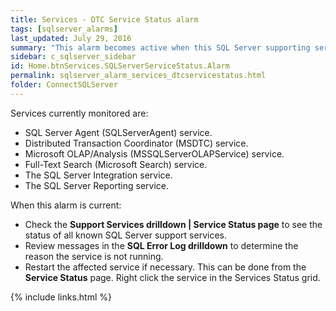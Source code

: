 ```yaml
---
title: Services - DTC Service Status alarm
tags: [sqlserver_alarms]
last_updated: July 29, 2016
summary: "This alarm becomes active when this SQL Server supporting service is installed but not active."
sidebar: c_sqlserver_sidebar
id: Home.btnServices.SQLServerServiceStatus.Alarm
permalink: sqlserver_alarm_services_dtcservicestatus.html
folder: ConnectSQLServer
---
```



Services currently monitored are:

* SQL Server Agent (SQLServerAgent) service.
* Distributed Transaction Coordinator (MSDTC) service.
* Microsoft OLAP/Analysis (MSSQLServerOLAPService) service.
* Full-Text Search (Microsoft Search) service.
* The SQL Server Integration service.
* The SQL Server Reporting service.


When this alarm is current:

* Check the **Support Services drilldown \| Service Status page** to see the status of all known SQL Server support services.
* Review messages in the **SQL Error Log drilldown** to determine the reason the service is not running.
* Restart the affected service if necessary. This can be done from the **Service Status** page. Right click the service in the Services Status grid.


{% include links.html %}
